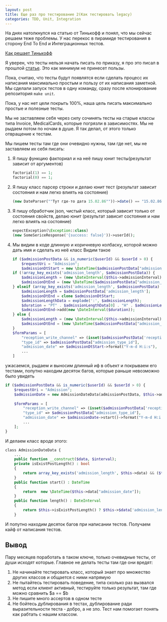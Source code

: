 ```yaml
---
layout: post
title: Еще раз про тестирование 2(Как тестировать legacy)
categories: TDD, Unit, Integration
---
```


На днях натолкнулся на статью от Тинькофф и понял, что мы сейчас решаем теже проблемы. 
У нас перекос в пирамиде тестирования в сторону End To End и Интеграционных тестов. 

[Как решает Тинькофф](https://m.habr.com/ru/company/tinkoff/blog/539670/)

Я уверен, что тесты нельзя начать писать по приказу, я про это писал в прошлой [статье](https://otis22.github.io/tdd,/unit,/integration/2021/01/28/about-testing.html).
Это как минимум не принесет пользы. 

Пока, считаю, что тесты будут появлятся если сделать процесс их написания максимально простым и пользу от их написания заметной.
Мы сделали запуск тестов в одну команду, сразу после клонирование репозитория `make unit`. 

Пока, у нас нет цели покрыть 100%, наша цель писать максимально простые и полезные тесты. 

Мы не заставляем себя через силу сочинять тесты на старые классы типа Invoice, MedicalCards, которые погрязли в зависимостях. 
Мы не рыдаем потом по ночам в душе. Я так делал, от этого только отвращение к тестам.

Мы пишем тесты там где они очевидно нужны, там где нет, мы не заставляем их себя писать:

1. Я пишу функцию факториал и на неё пишу юнит тесты(результат зависит от аргументов)
   ```php
   factorial(1) == 1;
   factorial(0) == 1;
   ```
2. Я пишу класс парсер строки и делаю юнит тест (результат зависит состояния и нам легко влиять на состояние)
   ```php
   (new DateParser(""Тут где-то дата 15.02.86""))->date() == "15.02.86"
   ```
3. Я пишу обработчик json, чистый класс, который зависит только от состояния свойств, делаю юнит
   (результат зависит состояния и нам легко влиять на состояние)
   
   ```php
   expectException(\Exception::class)
   (new SomeSericeResponse('{success: false}'))->userId();
   ```
4. Мы видим в коде длинную и коричневую колбаску, которой можно дать имя и сделать из неё класс
   Видим такое
   ```php
   if ($admissionPostData && is_numeric($userId) && $userId > 0) {
       $requestUri = "Admission";
       $admissionDtStart = new \DateTime($admissionPostData["admission_date"]);
   if (!array_key_exists('admission_length', $admissionPostData)) {
       $admissionLength = (new \DateInterval($this->admissionInterval))->format("%H:%I:%S");
       $admissionDtEnd = (new \DateTime($admissionPostData["admission_date"]))->add(new \DateInterval($this->admissionInterval));
   } elseif (array_key_exists('admission_length', $admissionPostData) && ($admissionPostData['admission_length'] != "00:00:00")) {
       $admissionLength = $admissionPostData['admission_length'];
       $admissionDtEnd = clone $admissionDtStart;
       $admissionLengthData = explode(':', $admissionLength);
       $duration = "PT" . $admissionLengthData[0] . "H" . $admissionLengthData[1] . "M" . $admissionLengthData[2] . "S";
       $admissionDtEnd->add(new \DateInterval($duration));
   } else {
       $admissionLength = (new \DateInterval($this->admissionInterval))->format("%H:%I:%S");
       $admissionDtEnd = (new \DateTime($admissionPostData["admission_date"]))->add(new \DateInterval($this->admissionInterval));
   }
   $formParams = [
       "reception_write_channel" => (isset($admissionPostData['reception_write_channel'])) ? $admissionPostData['reception_write_channel'] : 'vetmanager',
       "type_id" => $admissionPostData["admission_type_id"],
       "admission_date" => $admissionDtStart->format("Y-m-d H:i:s"),
       ...
   ]
   ```

ужасаемся, рыдаем и выносим длинный иф в объект и покрываем его тестами, попутно находим десяток багов, которые раньше невозможно было увидеть
```php
if ($admissionPostData && is_numeric($userId) && $userId > 0) {
    $requestUri = "Admission";
    $admissionDate = new AdmissionDateData(admissionPostData, $this->admissionInterval);
    
    $formParams = [
        "reception_write_channel" => (isset($admissionPostData['reception_write_channel'])) ? $admissionPostData['reception_write_channel'] : 'vetmanager',
        "type_id" => $admissionPostData["admission_type_id"],
        "admission_date" => $admissionDate->start()->format("Y-m-d H:i:s"),
        ...
    ];
}
```
 
И делаем класс вроде этого: 
```php
сlass AdmissionDateData {
    ...
    public function __construct($data, $interval);
    private isExistPostLength() : bool
    {
        return array_key_exists('admission_length', $this->data) && ($this->data['admission_length'] != "00:00:00");
    }
    public function start() : DateTime
    {
        return  new \DateTime($this->data["admission_date"]);
    }
    public function length() : DateInterval
    {
        return $this->isExistPostLength() ? $this->$data['admission_length'] : new \DateInterval($this->interval);
    }
```

И попутно находим десяток багов при написании тестов. Получаем кайф от написания тестов.

## Вывод 

Пару месяцев поработать в таком ключе, только очевидные тесты, от души исходят которые.  Главное не делать тесты там где они вредят:
1. Не начинайте тестировать класс, который знает про множество других классов и общается с ними напрямую
2. Не пытайтесь тестировать поведение, типа сколько раз вызвался метод если клиент активный, тестируйте только результат, там где можно сравнить $a == $b
3. Не пишите много ассертов в одном тесте
4. Не бойтесь дублирования в тестах, дублирование ради выразительности теста - добро, а не зло. Тест нам помогает понять как рабтать с нашим классом.




